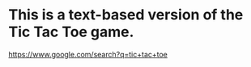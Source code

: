# This is a text-based version of the Tic Tac Toe game.
https://www.google.com/search?q=tic+tac+toe



